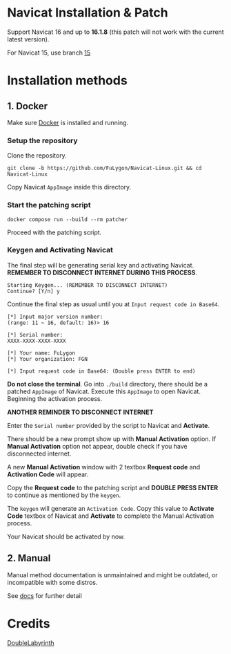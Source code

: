 # Navicat Installation & Patch

Support Navicat 16 and up to **16.1.8** (this patch will not work with the current latest version).

For Navicat 15, use branch [15](https://github.com/FuLygon/Navicat-Linux/tree/15)

# Installation methods

## 1. Docker

Make sure [Docker](https://docs.docker.com/engine/install) is installed and running.

### Setup the repository

Clone the repository.

```shell
git clone -b https://github.com/FuLygon/Navicat-Linux.git && cd Navicat-Linux
```

Copy Navicat `AppImage` inside this directory.

### Start the patching script

```shell
docker compose run --build --rm patcher
```

Proceed with the patching script.

### Keygen and Activating Navicat

The final step will be generating serial key and activating Navicat. **REMEMBER TO DISCONNECT INTERNET DURING THIS PROCESS**.

```shell
Starting Keygen... (REMEMBER TO DISCONNECT INTERNET)
Continue? [Y/n] y
```

Continue the final step as usual until you at `Input request code in Base64`.

```shell
[*] Input major version number:
(range: 11 ~ 16, default: 16)> 16

[*] Serial number:
XXXX-XXXX-XXXX-XXXX

[*] Your name: FuLygon
[*] Your organization: FGN

[*] Input request code in Base64: (Double press ENTER to end)
```

**Do not close the terminal**. Go into `./build` directory, there should be a patched `AppImage` of Navicat. Execute this `AppImage` to open Navicat. Beginning the activation process.

**ANOTHER REMINDER TO DISCONNECT INTERNET**

Enter the `Serial number` provided by the script to Navicat and **Activate**.

There should be a new prompt show up with **Manual Activation** option. If **Manual Activation** option not appear, double check if you have disconnected internet.

A new **Manual Activation** window with 2 textbox **Request code** and **Activation Code** will appear.

Copy the **Request code** to the patching script and **DOUBLE PRESS ENTER** to continue as mentioned by the `keygen`.

The `keygen` will generate an `Activation Code`. Copy this value to **Activate Code** textbox of Navicat and **Activate** to complete the Manual Activation process.

Your Navicat should be activated by now.

## 2. Manual

Manual method documentation is unmaintained and might be outdated, or incompatible with some distros.

See [docs](https://github.com/FuLygon/Navicat-Linux/tree/master/doc) for further detail

# Credits

[DoubleLabyrinth](https://github.com/DoubleLabyrinth)
